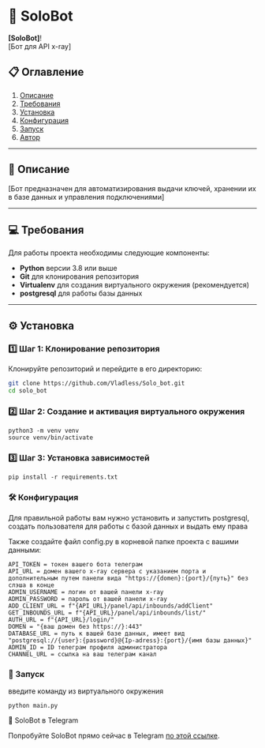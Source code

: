 # 🚀 SoloBot

**[SoloBot]**!  
[Бот для API x-ray]  

## 📋 Оглавление
1. [Описание](#описание)
2. [Требования](#требования)
3. [Установка](#установка)
4. [Конфигурация](#конфигурация)
5. [Запуск](#запуск)
6. [Автор](#автор)

---

## 📖 Описание

[Бот предназначен для автоматизирования выдачи ключей, хранении их в базе данных и управления подключениями]  


---

## 💻 Требования

Для работы проекта необходимы следующие компоненты:

- **Python** версии 3.8 или выше
- **Git** для клонирования репозитория
- **Virtualenv** для создания виртуального окружения (рекомендуется)
- **postgresql** для работы базы данных

---

## ⚙️ Установка

### 1️⃣ Шаг 1: Клонирование репозитория

Клонируйте репозиторий и перейдите в его директорию:

```bash
git clone https://github.com/Vladless/Solo_bot.git
cd solo_bot
```

### 2️⃣ Шаг 2: Создание и активация виртуального окружения

```
python3 -m venv venv
source venv/bin/activate
```

### 3️⃣ Шаг 3: Установка зависимостей

```
pip install -r requirements.txt
```

### 🛠️ Конфигурация

Для правильной работы вам нужно установить и запустить postgresql, создать пользователя для работы с базой данных и выдать ему права

Также создайте файл config.py в корневой папке проекта с вашими данными:

```
API_TOKEN = токен вашего бота телеграм
API_URL = домен вашего x-ray сервера с указанием порта и дополнительным путем панели вида "https://{domen}:{port}/{путь}" без слэша в конце
ADMIN_USERNAME = логин от вашей панели x-ray
ADMIN_PASSWORD = пароль от вашей панели x-ray
ADD_CLIENT_URL = f"{API_URL}/panel/api/inbounds/addClient"
GET_INBOUNDS_URL = f"{API_URL}/panel/api/inbounds/list/"
AUTH_URL = f"{API_URL}/login/"
DOMEN = "{ваш домен без https://}:443"
DATABASE_URL = путь к вашей базе данных, имеет вид "postgresql://{user}:{password}@{Ip-adress}:{port}/{имя базы данных}"
ADMIN_ID = ID телеграм профиля администратора
CHANNEL_URL = ссылка на ваш телеграм канал
```

### 🚀 Запуск

введите команду из виртуального окружения

```
python main.py
```
🔗 SoloBot в Telegram

Попробуйте SoloBot прямо сейчас в Telegram [по этой ссылке](https://t.me/SoloNetVPN_bot).


